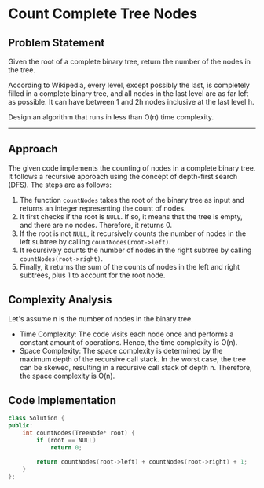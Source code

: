 # Count Complete Tree Nodes

## Problem Statement


Given the root of a complete binary tree, return the number of the nodes in the tree.

According to Wikipedia, every level, except possibly the last, is completely filled in a complete binary tree, and all nodes in the last level are as far left as possible. It can have between 1 and 2h nodes inclusive at the last level h.

Design an algorithm that runs in less than O(n) time complexity.

<hr>

## Approach

The given code implements the counting of nodes in a complete binary tree. It follows a recursive approach using the concept of depth-first search (DFS). The steps are as follows:

1. The function `countNodes` takes the root of the binary tree as input and returns an integer representing the count of nodes.
2. It first checks if the root is `NULL`. If so, it means that the tree is empty, and there are no nodes. Therefore, it returns 0.
3. If the root is not `NULL`, it recursively counts the number of nodes in the left subtree by calling `countNodes(root->left)`.
4. It recursively counts the number of nodes in the right subtree by calling `countNodes(root->right)`.
5. Finally, it returns the sum of the counts of nodes in the left and right subtrees, plus 1 to account for the root node.

## Complexity Analysis

Let's assume n is the number of nodes in the binary tree.

- Time Complexity: The code visits each node once and performs a constant amount of operations. Hence, the time complexity is O(n).
- Space Complexity: The space complexity is determined by the maximum depth of the recursive call stack. In the worst case, the tree can be skewed, resulting in a recursive call stack of depth n. Therefore, the space complexity is O(n).

## Code Implementation

```cpp
class Solution {
public:
    int countNodes(TreeNode* root) {
        if (root == NULL)
            return 0;

        return countNodes(root->left) + countNodes(root->right) + 1;
    }
};
```
